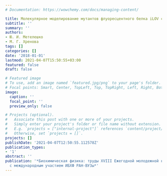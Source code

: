 ```yaml
---
# Documentation: https://wowchemy.com/docs/managing-content/

title: Молекулярное моделирование мутантов флуоресцентного белка iLOV с модифицированным  хромофором
subtitle: ''
summary: ''
authors:
- Ю. И. Метелешко
- М. Г. Хренова
tags: []
categories: []
date: '2018-01-01'
lastmod: 2021-04-07T15:50:55+03:00
featured: false
draft: false

# Featured image
# To use, add an image named `featured.jpg/png` to your page's folder.
# Focal points: Smart, Center, TopLeft, Top, TopRight, Left, Right, BottomLeft, Bottom, BottomRight.
image:
  caption: ''
  focal_point: ''
  preview_only: false

# Projects (optional).
#   Associate this post with one or more of your projects.
#   Simply enter your project's folder or file name without extension.
#   E.g. `projects = ["internal-project"]` references `content/project/deep-learning/index.md`.
#   Otherwise, set `projects = []`.
projects: []
publishDate: '2021-04-07T12:50:55.112578Z'
publication_types:
- '1'
abstract: ''
publication: '*Биохимическая физика: труды XVIII Ежегодной молодежной конференции
  с международным участием ИБХФ РАН-ВУЗы*'
---
```

